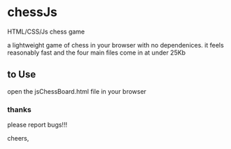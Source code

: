 # chessJs
HTML/CSS/Js chess game

a lightweight game of chess in your browser with no dependenices.
it feels reasonably fast and the four main files come in at under 25Kb

## to Use
open the jsChessBoard.html file in your browser 

### thanks
please report bugs!!!

cheers,
